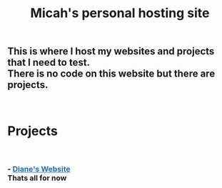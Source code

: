 <head>
  <style>
    
    body {
      text-align: center;
    }
    a {
    color: #1e6bb8;
    text-decoration:none
}
a:hover {
    text-decoration:underline
}
  </style>
  <title>Micah's Website</title>
  <link rel="icon" href="/images/micah's-logo.svg" type="image/svg">
</head>
<header class="page-header" role="banner">
  <div class="title">
    <h1>Micah's personal hosting site</h1>
  </div>
</header>
<h2>This is where I host my websites and projects that I need to test.<br>
  There is no code on this website but there are projects.</h2><br>
<h1>Projects</h1><br>
<h3><b>- <a href="https://mk909wbur.github.io/dianes-website/">Diane's Website</a></b><br>
  Thats all for now</h3>
